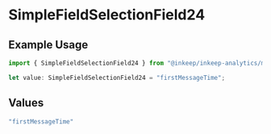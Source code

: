 # SimpleFieldSelectionField24

## Example Usage

```typescript
import { SimpleFieldSelectionField24 } from "@inkeep/inkeep-analytics/models/components";

let value: SimpleFieldSelectionField24 = "firstMessageTime";
```

## Values

```typescript
"firstMessageTime"
```